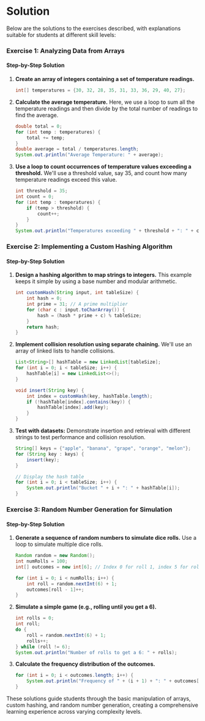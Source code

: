 # Solution

Below are the solutions to the exercises described, with explanations suitable for students at different skill levels:

### Exercise 1: Analyzing Data from Arrays

#### Step-by-Step Solution

1. **Create an array of integers containing a set of temperature readings.**
   ```java
   int[] temperatures = {30, 32, 28, 35, 31, 33, 36, 29, 40, 27};
   ```

2. **Calculate the average temperature.**
   Here, we use a loop to sum all the temperature readings and then divide by the total number of readings to find the average.
   ```java
   double total = 0;
   for (int temp : temperatures) {
       total += temp;
   }
   double average = total / temperatures.length;
   System.out.println("Average Temperature: " + average);
   ```

3. **Use a loop to count occurrences of temperature values exceeding a threshold.**
   We'll use a threshold value, say 35, and count how many temperature readings exceed this value.
   ```java
   int threshold = 35;
   int count = 0;
   for (int temp : temperatures) {
       if (temp > threshold) {
           count++;
       }
   }
   System.out.println("Temperatures exceeding " + threshold + ": " + count);
   ```

### Exercise 2: Implementing a Custom Hashing Algorithm

#### Step-by-Step Solution

1. **Design a hashing algorithm to map strings to integers.**
   This example keeps it simple by using a base number and modular arithmetic.
   ```java
   int customHash(String input, int tableSize) {
       int hash = 0;
       int prime = 31; // A prime multiplier
       for (char c : input.toCharArray()) {
           hash = (hash * prime + c) % tableSize;
       }
       return hash;
   }
   ```

2. **Implement collision resolution using separate chaining.**
   We'll use an array of linked lists to handle collisions.
   ```java
   List<String>[] hashTable = new LinkedList[tableSize];
   for (int i = 0; i < tableSize; i++) {
       hashTable[i] = new LinkedList<>();
   }

   void insert(String key) {
       int index = customHash(key, hashTable.length);
       if (!hashTable[index].contains(key)) {
           hashTable[index].add(key);
       }
   }
   ```

3. **Test with datasets:**
   Demonstrate insertion and retrieval with different strings to test performance and collision resolution.
   ```java
   String[] keys = {"apple", "banana", "grape", "orange", "melon"};
   for (String key : keys) {
       insert(key);
   }

   // Display the hash table
   for (int i = 0; i < tableSize; i++) {
       System.out.println("Bucket " + i + ": " + hashTable[i]);
   }
   ```

### Exercise 3: Random Number Generation for Simulation

#### Step-by-Step Solution

1. **Generate a sequence of random numbers to simulate dice rolls.**
   Use a loop to simulate multiple dice rolls.
   ```java
   Random random = new Random();
   int numRolls = 100;
   int[] outcomes = new int[6]; // Index 0 for roll 1, index 5 for roll 6

   for (int i = 0; i < numRolls; i++) {
       int roll = random.nextInt(6) + 1;
       outcomes[roll - 1]++;
   }
   ```

2. **Simulate a simple game (e.g., rolling until you get a 6).**
   ```java
   int rolls = 0;
   int roll;
   do {
       roll = random.nextInt(6) + 1;
       rolls++;
   } while (roll != 6);
   System.out.println("Number of rolls to get a 6: " + rolls);
   ```

3. **Calculate the frequency distribution of the outcomes.**
   ```java
   for (int i = 0; i < outcomes.length; i++) {
       System.out.println("Frequency of " + (i + 1) + ": " + outcomes[i]);
   }
   ```

These solutions guide students through the basic manipulation of arrays, custom hashing, and random number generation, creating a comprehensive learning experience across varying complexity levels.